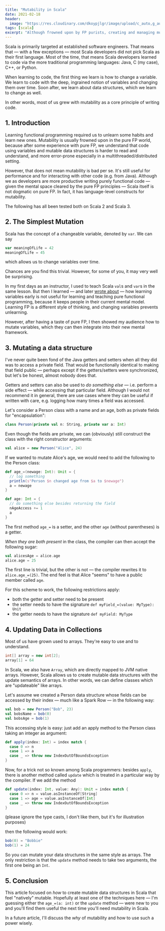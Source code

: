 ```yaml
---
title: "Mutability in Scala"
date: 2021-02-18
header:
  image: "https://res.cloudinary.com/dkoypjlgr/image/upload/c_auto,g_auto,h_300,w_1200/f_auto/q_auto:eco/v1715952116/blog_cover_large_phe6ch.jpg"
tags: [scala]
excerpt: "Although frowned upon by FP purists, creating and managing mutable data structures is important in any language. Scala has some first-class features."
---
```


Scala is primarily targeted at established software engineers. That means that &mdash; with a few exceptions &mdash; most Scala developers did not pick Scala as their first language. Most of the time, that means Scala developers learned to code via the more traditional programming languages: Java, C (my case), C++, or Python.

When learning to code, the first thing we learn is how to change a variable. We learn to code with the deep, ingrained notion of variables and changing them over time. Soon after, we learn about data structures, which we learn to change as well.

In other words, most of us grew with mutability as a core principle of writing code.

## 1. Introduction

Learning functional programming required us to unlearn some habits and learn new ones. Mutability is usually frowned upon in the pure FP world, because after some experience with pure FP, we understand that code using variables and mutable data structures is harder to read and understand, and more error-prone especially in a multithreaded/distributed setting.

However, that does not mean mutability is bad per se. It's still useful for performance and for interacting with other code (e.g. from Java). Although we as developers are more productive writing purely functional code &mdash; given the mental space cleared by the pure FP principles &mdash; Scala itself is not dogmatic on pure FP. In fact, it has language-level constructs for mutability.

The following has all been tested both on Scala 2 and Scala 3.

## 2. The Simplest Mutation

Scala has the concept of a changeable variable, denoted by `var`. We can say

```scala
var meaningOfLife = 42
meaningOfLife = 45
```

which allows us to change variables over time.

Chances are you find this trivial. However, for some of you, it may very well be surprising.

In my first days as an instructor, I used to teach Scala `val`s and `var`s in the same lesson. But then I learned &mdash; and later [wrote about]("/variables/") &mdash; how learning variables early is not useful for learning and teaching pure functional programming, because it keeps people in their current mental model. Learning FP is a different style of thinking, and changing variables prevents unlearning.

However, after having a taste of pure FP, I then showed my audience how to mutate variables, which they can then integrate into their new mental framework.

## 3. Mutating a data structure

I've never quite been fond of the Java getters and setters when all they did was to access a private field. That would be functionally identical to making that field public &mdash; perhaps except if the getters/setters were synchronized, but let's be honest, almost nobody does that.

Getters and setters can also be used to _do something else_ &mdash; i.e. perform a side effect &mdash; while accessing that particular field. Although I would not recommend it in general, there are use cases where they can be useful if written with care, e.g. logging how many times a field was accessed.

Let's consider a Person class with a name and an age, both as private fields for "encapsulation":

```scala
class Person(private val n: String, private var a: Int)
```

Even though the fields are private, we can (obviously) still construct the class with the right constructor arguments:

```scala
val alice = new Person("Alice", 24)
```

If we wanted to mutate Alice's age, we would need to add the following to the Person class:

```scala
def age_=(newage: Int): Unit = {
  // log something
  println(s"Person $n changed age from $a to $newage")
  a = newage
}

def age: Int = {
  // do something else besides returning the field
  nAgeAccess += 1
  a
}
```

The first method `age_=` is a setter, and the other `age` (without parentheses) is a getter.

_When they are both present_ in the class, the compiler can then accept the following sugar:

```scala
val alicesAge = alice.age
alice.age = 25
```

The first line is trivial, but the other is not &mdash; the compiler rewrites it to `alice.age_=(25)`. The end feel is that Alice "seems" to have a public member called `age`.

For this scheme to work, the following restrictions apply:

- both the getter and setter need to be present
- the setter needs to have the signature `def myField_=(value: MyType): Unit`
- the getter needs to have the signature `def myField: MyType`

## 4. Updating Data in Collections

Most of us have grown used to arrays. They're easy to use and to understand.

```java
int[] array = new int[2];
array[1] = 64
```

In Scala, we also have `Array`, which are directly mapped to JVM native arrays. However, Scala allows us to create mutable data structures with the update semantics of arrays. In other words, we can define classes which are "updateable" like arrays.

Let's assume we created a Person data structure whose fields can be accessed by their index &mdash; much like a Spark Row &mdash; in the following way:

```scala
val bob = new Person("Bob", 23)
val bobsName = bob(0)
val bobsAge = bob(1)
```

This accessing style is easy: just add an apply method to the Person class taking an integer as argument:

```scala
def apply(index: Int) = index match {
  case 0 => n
  case 1 => a
  case _ => throw new IndexOutOfBoundsException
}
```

Now, for a trick not so known among Scala programmers: besides `apply`, there is another method called `update` which is treated in a particular way by the compiler. If we add the method

```scala
def update(index: Int, value: Any): Unit = index match {
  case 0 => n = value.asInstanceOf[String]
  case 1 => age = value.asInstanceOf[Int]
  case _ => throw new IndexOutOfBoundsException
}
```

(please ignore the type casts, I don't like them, but it's for illustration purposes)

then the following would work:

```scala
bob(0) = "Bobbie"
bob(1) = 24
```

So you can mutate your data structures in the same style as arrays. The only restriction is that the `update` method needs to take two arguments, the first one being an `Int`.

## 5. Conclusion

This article focused on _how_ to create mutable data structures in Scala that feel "natively" mutable. Hopefully at least one of the techniques here &mdash; I'm guessing either the `age_=(a: int)` or the `update` method &mdash; were new to you and you'll find them useful the next time you'll need mutability in Scala.

In a future article, I'll discuss the _why_ of mutability and how to use such a power wisely.
